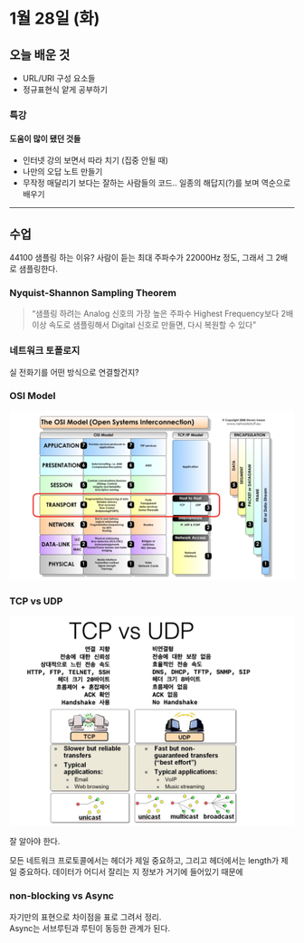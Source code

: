 # 1월 28일 (화)

## 오늘 배운 것

- URL/URI 구성 요소들
- 정규표현식 얕게 공부하기

### 특강

#### 도움이 많이 됐던 것들

- 인터넷 강의 보면서 따라 치기 (집중 안될 때)
- 나만의 오답 노트 만들기
- 무작정 매달리기 보다는 잘하는 사람들의 코드.. 일종의 해답지(?)를 보며 역순으로 배우기

---

## 수업

44100 샘플링 하는 이유? 사람이 듣는 최대 주파수가 22000Hz 정도, 그래서 그 2배로 샘플링한다.

### Nyquist-Shannon Sampling Theorem

> “샘플링 하려는 Analog 신호의 가장 높은 주파수 Highest Frequency보다 2배 이상 속도로 샘플링해서 Digital 신호로 만들면, 다시 복원할 수 있다”

### 네트워크 토폴로지

실 전화기를 어떤 방식으로 연결할건지?

### OSI Model

![osi model](../img/osi.png)

### TCP vs UDP

![tcpudp](../img/tcpudp.png)

잘 알아야 한다.

모든 네트워크 프로토콜에서는 헤더가 제일 중요하고, 그리고 헤더에서는 length가 제일 중요하다. 데이터가 어디서 잘리는 지 정보가 거기에 들어있기 때문에

### non-blocking vs Async

자기만의 표현으로 차이점을 표로 그려서 정리.  
Async는 서브루틴과 루틴이 동등한 관계가 된다.
